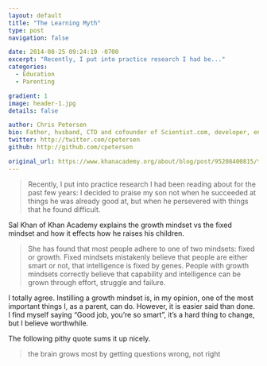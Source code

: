 ```yaml
---
layout: default
title: "The Learning Myth"
type: post
navigation: false

date: 2014-08-25 09:24:19 -0700
excerpt: "Recently, I put into practice research I had be..."
categories:
  - Education
  - Parenting

gradient: 1
image: header-1.jpg
details: false

author: Chris Petersen
bio: Father, husband, CTO and cofounder of Scientist.com, developer, entrepreneur and technologist.
twitter: http://twitter.com/cpetersen
github: http://github.com/cpetersen

original_url: https://www.khanacademy.org/about/blog/post/95208400815/the-learning-myth-why-im-cautious-about-telling-my
---
```





 > Recently, I put into practice research I had been reading about for the past few years: I decided to praise my son not when he succeeded at things he was already good at, but when he persevered with things that he found difficult.

 Sal Khan of Khan Academy explains the growth mindset vs the fixed mindset and how it effects how he raises his children. 

 >  She has found that most people adhere to one of two mindsets: fixed or growth. Fixed mindsets mistakenly believe that people are either smart or not, that intelligence is fixed by genes. People with growth mindsets correctly believe that capability and intelligence can be grown through effort, struggle and failure. 

 I totally agree. Instilling a growth mindset is, in my opinion, one of the most important things I, as a parent, can do. However, it is easier said than done. I find myself saying “Good job, you’re so smart”, it’s a hard thing to change, but I believe worthwhile. 

 The following pithy quote sums it up nicely. 

 >  the brain grows most by getting questions wrong, not right 

 
